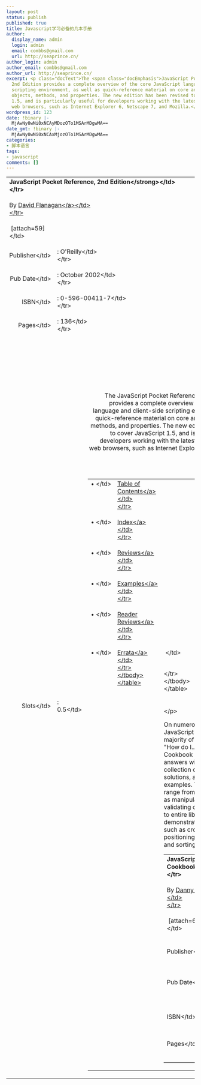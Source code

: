 ```yaml
---
layout: post
status: publish
published: true
title: Javascript学习必备的几本手册
author:
  display_name: admin
  login: admin
  email: combbs@gmail.com
  url: http://seaprince.cn/
author_login: admin
author_email: combbs@gmail.com
author_url: http://seaprince.cn/
excerpt: <p class="docText">The <span class="docEmphasis">JavaScript Pocket Reference</span>,
  2nd Edition provides a complete overview of the core JavaScript language and client-side
  scripting environment, as well as quick-reference material on core and client-side
  objects, methods, and properties. The new edition has been revised to cover JavaScript
  1.5, and is particularly useful for developers working with the latest standards-compliant
  web browsers, such as Internet Explorer 6, Netscape 7, and Mozilla.</p>
wordpress_id: 123
date: !binary |-
  MjAwNy0wNi0xNCAyMDozOTo1MSArMDgwMA==
date_gmt: !binary |-
  MjAwNy0wNi0xNCAxMjozOTo1MSArMDgwMA==
categories:
- 脚本语言
tags:
- javascript
comments: []
---
```

<table cellspacing="0" cellpadding="0" width="469" border="0">
<tbody>
<tr valign="top">
<td class="v2" colspan="3" height="20"><strong>JavaScript Pocket Reference, 2nd Edition<&#47;strong><&#47;td><br />
        <&#47;tr></p>
<tr>
<td class="v2" colspan="3" height="18">By <a class="v1" target="_new" href="http:&#47;&#47;www.oreillynet.com&#47;cs&#47;catalog&#47;view&#47;au&#47;156?x-t=book.view">David&nbsp;Flanagan<&#47;a><&#47;td><br />
        <&#47;tr></p>
<tr>
<td class="v2" width="68" height="18">&nbsp;[attach=59]<&#47;td></p>
<td class="v2" align="right" colspan="2">&nbsp;<&#47;td><br />
        <&#47;tr></p>
<tr>
<td class="v2" align="right" width="68" height="18">Publisher<&#47;td></p>
<td class="v2" colspan="2">: O'Reilly<&#47;td><br />
        <&#47;tr></p>
<tr>
<td class="v2" align="right" width="68" height="18">Pub Date<&#47;td></p>
<td class="v2" colspan="2">: October 2002<&#47;td><br />
        <&#47;tr></p>
<tr>
<td class="v2" align="right" width="68" height="18">ISBN<&#47;td></p>
<td class="v2" colspan="2">: 0-596-00411-7<&#47;td><br />
        <&#47;tr></p>
<tr>
<td class="v2" align="right" width="68" height="18">Pages<&#47;td></p>
<td class="v2" colspan="2">: 136<&#47;td><br />
        <&#47;tr></p>
<tr>
<td class="v2" align="right" width="68" height="18">Slots<&#47;td></p>
<td class="v2">: 0.5<&#47;td></p>
<td class="v2" align="right" width="75%">&nbsp; <&#47;td><br />
        <&#47;tr><br />
    <&#47;tbody><br />
<&#47;table><br />
<br &#47;><br &#47;></p>
<p class="docText">The <span class="docEmphasis">JavaScript Pocket Reference<&#47;span>, 2nd Edition provides a complete overview of the core JavaScript language and client-side scripting environment, as well as quick-reference material on core and client-side objects, methods, and properties. The new edition has been revised to cover JavaScript 1.5, and is particularly useful for developers working with the latest standards-compliant web browsers, such as Internet Explorer 6, Netscape 7, and Mozilla.<&#47;p></p>
<p class="docText">&nbsp;<&#47;p></p>
<p class="docText">
<table cellspacing="0" cellpadding="0" width="100%" border="0">
<tbody>
<tr valign="top">
<td class="t2" width="13%">&bull;&nbsp;<&#47;td></p>
<td class="t2" width="87%" height="17"><a href="mk:@MSITStore:C:\Documents%20and%20Settings\Administrator\桌面\Oreilly%20-%20Java.Script.And.DHTML.Cookbook.eBook-LiB.chm::&#47;0596004672_toc.html">Table of Contents<&#47;a><&#47;td><br />
        <&#47;tr></p>
<tr valign="top">
<td class="t2" width="13%">&bull;&nbsp;<&#47;td></p>
<td class="t2" width="87%" height="17"><a href="mk:@MSITStore:C:\Documents%20and%20Settings\Administrator\桌面\Oreilly%20-%20Java.Script.And.DHTML.Cookbook.eBook-LiB.chm::&#47;0596004672_index.html">Index<&#47;a><&#47;td><br />
        <&#47;tr></p>
<tr valign="top">
<td class="t2" width="13%">&bull;&nbsp;<&#47;td></p>
<td class="t2" width="87%" height="17"><a target="_new" href="http:&#47;&#47;www.oreilly.com&#47;catalog&#47;jvdhtmlckbk&#47;reviews.html">Reviews<&#47;a><&#47;td><br />
        <&#47;tr></p>
<tr valign="top">
<td class="t2" width="13%">&bull;&nbsp;<&#47;td></p>
<td class="t2" width="87%" height="17"><a target="_new" href="http:&#47;&#47;examples.oreilly.com&#47;jvdhtmlckbk&#47;default.htm">Examples<&#47;a><&#47;td><br />
        <&#47;tr></p>
<tr valign="top">
<td class="t2" width="13%">&bull;&nbsp;<&#47;td></p>
<td class="t2" width="87%" height="17"><a target="_new" href="http:&#47;&#47;www.oreilly.com&#47;cgi-bin&#47;reviews@bookident=jvdhtmlckbk">Reader Reviews<&#47;a><&#47;td><br />
        <&#47;tr></p>
<tr valign="top">
<td class="t2" width="13%">&bull;&nbsp;<&#47;td></p>
<td class="t2" width="87%" height="17"><a target="_new" href="http:&#47;&#47;www.oreilly.com&#47;catalog&#47;jvdhtmlckbk&#47;errata&#47;default.htm">Errata<&#47;a><&#47;td><br />
        <&#47;tr><br />
    <&#47;tbody><br />
<&#47;table></p>
<td width="488">&nbsp;<&#47;td><br />
&nbsp; &nbsp;</p>
<table cellspacing="0" cellpadding="0" width="469" border="0">
<tbody>
<tr valign="top">
<td class="t1" colspan="3" height="20"><strong>JavaScript &amp; DHTML Cookbook<&#47;strong><&#47;td><br />
        <&#47;tr></p>
<tr>
<td class="t2" colspan="3" height="18">By <a target="_new" href="http:&#47;&#47;www.oreillynet.com&#47;cs&#47;catalog&#47;view&#47;au&#47;244@x-t=book.view">Danny&nbsp;Goodman<&#47;a><&#47;td><br />
        <&#47;tr></p>
<tr>
<td class="v2" width="68" height="18">&nbsp;[attach=60]<&#47;td></p>
<td class="v2" colspan="2">&nbsp;<&#47;td><br />
        <&#47;tr></p>
<tr>
<td class="v2" width="68" height="18">Publisher<&#47;td></p>
<td class="v2" colspan="2">: O'Reilly<&#47;td><br />
        <&#47;tr></p>
<tr>
<td class="v2" width="68" height="18">Pub Date<&#47;td></p>
<td class="v2" colspan="2">: April 2003<&#47;td><br />
        <&#47;tr></p>
<tr>
<td class="v2" width="68" height="18">ISBN<&#47;td></p>
<td class="v2" colspan="2">: 0-596-00467-2<&#47;td><br />
        <&#47;tr></p>
<tr valign="top">
<td class="v2" width="68" height="18">Pages<&#47;td></p>
<td class="v2" colspan="2">: 540<&#47;td><br />
        <&#47;tr></p>
<tr>
        <&#47;tr><br />
    <&#47;tbody><br />
<&#47;table><br />
<br &#47;><br &#47;><&#47;p></p>
<p class="docText">On numerous online forums for JavaScript and DHTML, the majority of questions begin with "How do I...?" This new Cookbook provides the answers with a comprehensive collection of problems, solutions, and practical examples. The book's recipes range from simple tasks, such as manipulating strings and validating dates in JavaScript, to entire libraries that demonstrate complex tasks, such as cross-browser positioning of HTML elements and sorting tables.<&#47;p></p>
